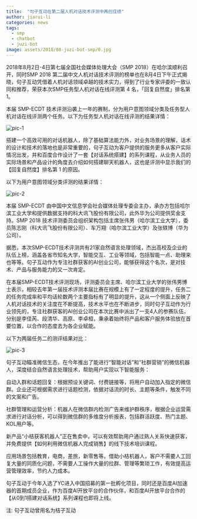 ```yaml
---
title:  "句子互动在第二届人机对话技术评测中再创佳绩"
author: jiarui-li
categories: news
tags:
  - smp
  - chatbot
  - juzi-bot
image: assets/2018/08-juzi-bot-smp/0.jpg
---
```


2018年8月2日-4日第七届全国社会媒体处理大会（SMP 2018）在哈尔滨顺利召开，同时SMP 2018 第二届中文人机对话技术评测的榜单也在8月4日下午正式揭晓，句子互动凭借着人机对话领域卓越的技术实力，得到了行业专家评委的一致认同和推荐，荣获本次SMP任务型人机对话在线评测第 4 名，「回复自然度」排名第 1。

本届 SMP-ECDT 技术评测沿袭上一年的赛制，分为用户意图领域分类及任务型人机对话在线评测两个任务。以下为任务型人机对话在线评测的结果详情：

![pic-1](/assets/2018/08-juzi-bot-smp/1.png)

搭建一个高效可用的对话机器人，除了基础算法能力外，对业务场景的理解，话术的设计和技术的落地也是非常重要的，句子互动为客户提供的服务更多从客户实际情况出发，并和百度合作设计了一套【对话系统搭建】的系列课程，从业务人员的实际场景和产品设计的角度去介绍如何搭建聊天机器人，这也是评测中显示我们的【回复自然度】排名第 1 的原因。

以下为用户意图领域分类评测的结果详情：

![pic-2](/assets/2018/08-juzi-bot-smp/2.png)

本届 SMP-ECDT 由中国中文信息学会社会媒体处理专委会主办，承办方包括哈尔滨工业大学和提供数据支持的科大讯飞股份有限公司，此外华为公司提供奖金支持。SMP 2018 技术评测委员会组织架构包括主席张伟男（哈尔滨工业大学），委员陈志刚（科大讯飞股份有限公司）、车万翔（哈尔滨工业大学）及张轶博（华为公司）。

据悉，本次SMP-ECDT技术评测共有21家自然语言处理领域，杰出高校及企业的队伍上榜，涵盖各省市知名大学，智能交互、工业等领域，包括智能一点、助理来也等等。句子互动作为专注社群获客的AI创业公司，能够获得这个名次，是对技术、产品与服务能力的又一次肯定。

在本届SMP-ECDT技术评测现场，评测委员会主席、哈尔滨工业大学的张伟男博士表示，相较去年第一届技术评测本届比赛在规模上有了一定程度的提升，任务二的任务完成率和平均话轮数两个主要指标有了明显的提升，这从一个侧面上反映了人机对话技术的关注度在不断提高，技术水平也在不断进步，同时句子互动作为行业领先的，专注社群获客的AI创业公司在本次比赛中派出了一支4人的参赛队伍，分别是李佳芮、段清华、高原、李卓桓，秉承着始终将产品和客户服务体验放在首要位置，以合作的态度去为各企业赋能。

以下为两届任务二的测评结果对比：

![pic-3](/assets/2018/08-juzi-bot-smp/3.png)

句子互动瞄准微信生态，在今年推出了能进行“智能对话”和“社群营销”的微信机器人，深度结合自然语言处理技术，帮助用户实现以下智能服务：

自动入群和话题回复：根据预设关键词、付费链接等，将用户自动加入指定的微信群。企业还可根据需求进行话题检测，依据对话流的时长、主题等条件，触发不同的文案和广告。

社群管理和运营分析：机器人在微信群内检测广告来维护群秩序，根据企业运营需求进行对话分析，可以得到微信群的多维度分析报表，包括群活跃度、热门主题、KOL用户等。

新产品“小桔获客机器人”正在售卖中，可以有效帮助用户通过熟人关系快速获客，并免费提供【如何利用微信机器人完成销售】的线下技术培训课程。

应用场景包括教育，电商，差旅，新零售等。借助小桔机器人，客户不需要人工回复大量的同质化问题，不需要人工操作大量的拉群、管理等繁琐工作，有效提高运营管理效率，节约人力成本。

句子互动于今年入选了YC进入中国招募的第一批孵化项目，同时还是百度AI加速器的首期成员企业，作为百度Al开放平台的合作伙伴，和百度AI开放平台合作的【从0到1搭建对话系统】系列课程也即将上线。

注: 句子互动曾用名为桔子互动
